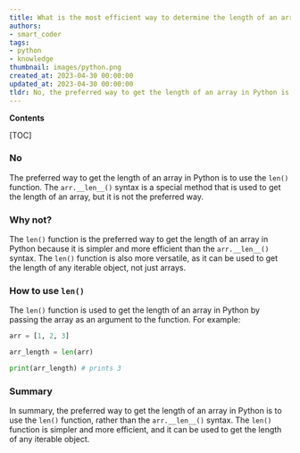 ```yaml
---
title: What is the most efficient way to determine the length of an array in python?
authors:
- smart_coder
tags:
- python
- knowledge
thumbnail: images/python.png
created_at: 2023-04-30 00:00:00
updated_at: 2023-04-30 00:00:00
tldr: No, the preferred way to get the length of an array in Python is to use the len() function.
---
```


**Contents**

[TOC]

### No

The preferred way to get the length of an array in Python is to use the `len()` function. The `arr.__len__()` syntax is a special method that is used to get the length of an array, but it is not the preferred way.

### Why not?

The `len()` function is the preferred way to get the length of an array in Python because it is simpler and more efficient than the `arr.__len__()` syntax. The `len()` function is also more versatile, as it can be used to get the length of any iterable object, not just arrays.

### How to use `len()`

The `len()` function is used to get the length of an array in Python by passing the array as an argument to the function. For example:

```python
arr = [1, 2, 3]

arr_length = len(arr)

print(arr_length) # prints 3
```

### Summary

In summary, the preferred way to get the length of an array in Python is to use the `len()` function, rather than the `arr.__len__()` syntax. The `len()` function is simpler and more efficient, and it can be used to get the length of any iterable object.
